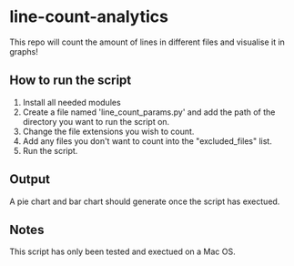 # line-count-analytics
This repo will count the amount of lines in different files and visualise it in graphs!

## How to run the script

1. Install all needed modules
2. Create a file named 'line_count_params.py' and add the path of the directory you want to run the script on.
3. Change the file extensions you wish to count.
4. Add any files you don't want to count into the "excluded_files" list.
5. Run the script.

## Output

A pie chart and bar chart should generate once the script has exectued.

## Notes

This script has only been tested and exectued on a Mac OS.
